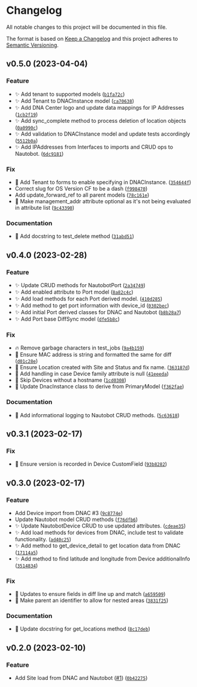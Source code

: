 # Changelog

All notable changes to this project will be documented in this file.

The format is based on [Keep a Changelog](http://keepachangelog.com/en/1.0.0/)
and this project adheres to [Semantic Versioning](http://semver.org/spec/v2.0.0.html).

<!--next-version-placeholder-->

## v0.5.0 (2023-04-04)
### Feature
* ✨ Add tenant to supported models ([`b1fa72c`](https://github.com/networktocode-llc/nautobot-plugin-ssot-dna-center/commit/b1fa72c7f832d39d77b6f6a16a6ee05d96ceb080))
* ✨ Add Tenant to DNACInstance model ([`ca70638`](https://github.com/networktocode-llc/nautobot-plugin-ssot-dna-center/commit/ca70638e8d24cb2b1c1b1b84206925be91837cf3))
* ✨ Add DNA Center logo and update data mappings for IP Addresses ([`1cb2f19`](https://github.com/networktocode-llc/nautobot-plugin-ssot-dna-center/commit/1cb2f19a014eec7f58a8d1e9aad8fd0df71ecd20))
* ✨ Add sync_complete method to process deletion of location objects ([`0a0990c`](https://github.com/networktocode-llc/nautobot-plugin-ssot-dna-center/commit/0a0990cbbb4f0b6940ffc1c00bee733a15e2d085))
* ✨ Add validation to DNACInstance model and update tests accordingly ([`5512b0a`](https://github.com/networktocode-llc/nautobot-plugin-ssot-dna-center/commit/5512b0a81219cfbc62b92a18395d83be1f31bd2f))
* ✨ Add IPAddresses from Interfaces to imports and CRUD ops to Nautobot. ([`6dc9181`](https://github.com/networktocode-llc/nautobot-plugin-ssot-dna-center/commit/6dc9181884bfa4a4d905dc5d584c28ceb3bb2e2c))

### Fix
* 🐛 Add Tenant to forms to enable specifying in DNACInstance. ([`354644f`](https://github.com/networktocode-llc/nautobot-plugin-ssot-dna-center/commit/354644f9d5a1709277c4bcc74e466c161c277abe))
* Correct slug for OS Version CF to be a dash ([`f998470`](https://github.com/networktocode-llc/nautobot-plugin-ssot-dna-center/commit/f99847017688096c030bb8d233f4f020b5396a31))
* Add update_forward_ref to all parent models ([`78c161e`](https://github.com/networktocode-llc/nautobot-plugin-ssot-dna-center/commit/78c161e8d8b5a744b4a6f36d4acff90725ae5907))
* 🐛 Make management_addr attribute optional as it's not being evaluated in attribute list ([`9c43390`](https://github.com/networktocode-llc/nautobot-plugin-ssot-dna-center/commit/9c433907bce0e4c59209770100413063f5fa4963))

### Documentation
* 📝 Add docstring to test_delete method ([`31abd51`](https://github.com/networktocode-llc/nautobot-plugin-ssot-dna-center/commit/31abd51a0254dd58d6b5ddebac0900b28f95d2a6))

## v0.4.0 (2023-02-28)
### Feature
* ✨ Update CRUD methods for NautobotPort ([`2a34749`](https://github.com/networktocode-llc/nautobot-plugin-ssot-dna-center/commit/2a34749fde1d9eb6f1e2da7583a84756600ff0c5))
* ✨ Add enabled attribute to Port model ([`8a82c4c`](https://github.com/networktocode-llc/nautobot-plugin-ssot-dna-center/commit/8a82c4cb309f7661d417cad7f792e0ad9ed72452))
* ✨ Add load methods for each Port derived model. ([`410d285`](https://github.com/networktocode-llc/nautobot-plugin-ssot-dna-center/commit/410d285dcbb2ffe3e6a9f64dfdc2790e99cca0e4))
* ✨ Add method to get port information with device_id ([`0302bec`](https://github.com/networktocode-llc/nautobot-plugin-ssot-dna-center/commit/0302bec896474bdb9767326f67887459cfaf4851))
* ✨ Add initial Port derived classes for DNAC and Nautobot ([`b8b28a7`](https://github.com/networktocode-llc/nautobot-plugin-ssot-dna-center/commit/b8b28a74058bea95cd710b8f9cee742d073d6de0))
* ✨ Add Port base DiffSync model ([`dfe5b8c`](https://github.com/networktocode-llc/nautobot-plugin-ssot-dna-center/commit/dfe5b8c6e357240361b90a110aea6182618ddc34))

### Fix
* 🔥 Remove garbage characters in test_jobs ([`9a4b159`](https://github.com/networktocode-llc/nautobot-plugin-ssot-dna-center/commit/9a4b1598ad2af4ed8f8ab10b05e06c8589b0f834))
* 🐛 Ensure MAC address is string and formatted the same for diff ([`d01c28e`](https://github.com/networktocode-llc/nautobot-plugin-ssot-dna-center/commit/d01c28e076623786ccf0be39d9288e403722303e))
* 🐛 Ensure Location created with Site and Status and fix name. ([`363187d`](https://github.com/networktocode-llc/nautobot-plugin-ssot-dna-center/commit/363187d839d235759cef2c569b122fb14621a34f))
* 🐛 Add handling in case Device family attribute is null ([`41eeeda`](https://github.com/networktocode-llc/nautobot-plugin-ssot-dna-center/commit/41eeeda06670e770c31dfa3e752f8a198e2d154c))
* 🐛 Skip Devices without a hostname ([`1cd0308`](https://github.com/networktocode-llc/nautobot-plugin-ssot-dna-center/commit/1cd03086389722cc01d8456867b3c794b698189a))
* 🐛 Update DnacInstance class to derive from PrimaryModel ([`f362fae`](https://github.com/networktocode-llc/nautobot-plugin-ssot-dna-center/commit/f362fae92b64831448578a9760c541bd896063c7))

### Documentation
* 📝 Add informational logging to Nautobot CRUD methods. ([`5c63618`](https://github.com/networktocode-llc/nautobot-plugin-ssot-dna-center/commit/5c636182a1d2bb787a48356eb2a0fed2737b97b0))

## v0.3.1 (2023-02-17)
### Fix
* 🐛 Ensure version is recorded in Device CustomField ([`93b8282`](https://github.com/networktocode-llc/nautobot-plugin-ssot-dna-center/commit/93b82820579026422651077598b0133dab8017c7))

## v0.3.0 (2023-02-17)
### Feature
* Add Device import from DNAC #3 ([`9c8774e`](https://github.com/networktocode-llc/nautobot-plugin-ssot-dna-center/commit/9c8774eab9c2d08caef45f79e5a5341b91aa2927))
* Update Nautobot model CRUD methods ([`f76dfb6`](https://github.com/networktocode-llc/nautobot-plugin-ssot-dna-center/commit/f76dfb6dea16c47e9d2e875af0b6bf553bf5f427))
* ✨ Update NautobotDevice CRUD to use updated attributes. ([`cdeae35`](https://github.com/networktocode-llc/nautobot-plugin-ssot-dna-center/commit/cdeae350ee4f26850c16059491cac9eb2f31f647))
* ✨ Add load methods for devices from DNAC, include test to validate functionality. ([`ad40c25`](https://github.com/networktocode-llc/nautobot-plugin-ssot-dna-center/commit/ad40c25984f7628e512db0eec1548f2f7a028356))
* ✨ Add method to get_device_detail to get location data from DNAC ([`17114a5`](https://github.com/networktocode-llc/nautobot-plugin-ssot-dna-center/commit/17114a52d9d5c1cf2ca5a5b1d20212d6029921bd))
* ✨ Add method to find latitude and longitude from Device additionalInfo ([`3514834`](https://github.com/networktocode-llc/nautobot-plugin-ssot-dna-center/commit/3514834e7445807cc81bfd45224ea3a55072b3d9))

### Fix
* 🐛 Updates to ensure fields in diff line up and match ([`a659509`](https://github.com/networktocode-llc/nautobot-plugin-ssot-dna-center/commit/a659509468c6d5584a51309a61b4b04605ff4734))
* 🐛 Make parent an identifier to allow for nested areas ([`3831f25`](https://github.com/networktocode-llc/nautobot-plugin-ssot-dna-center/commit/3831f25417e58e93615f74162f9183ac580154a0))

### Documentation
* 📝 Update docstring for get_locations method ([`8c17deb`](https://github.com/networktocode-llc/nautobot-plugin-ssot-dna-center/commit/8c17deb2092e375b4acaabccbf294ffa74fed69e))

## v0.2.0 (2023-02-10)
### Feature
* Add Site load from DNAC and Nautobot ([#1](https://github.com/networktocode-llc/nautobot-plugin-ssot-dna-center/issues/1)) ([`0b42275`](https://github.com/networktocode-llc/nautobot-plugin-ssot-dna-center/commit/0b422757c614e067525b553a5520ef442a440f7e))
